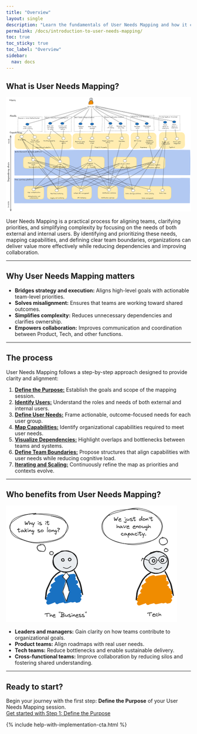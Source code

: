 ```yaml
---
title: "Overview"
layout: single
description: "Learn the fundamentals of User Needs Mapping and how it can align teams to deliver meaningful outcomes."
permalink: /docs/introduction-to-user-needs-mapping/
toc: true
toc_sticky: true
toc_label: "Overview"
sidebar:
  nav: docs
---
```


## What is User Needs Mapping?

![User Needs Mapping](/assets/images/Movie-goer-full-user-needs-map.png)

User Needs Mapping is a practical process for aligning teams, clarifying priorities, and simplifying complexity by focusing on the needs of both external and internal users. By identifying and prioritizing these needs, mapping capabilities, and defining clear team boundaries, organizations can deliver value more effectively while reducing dependencies and improving collaboration.

---

## Why User Needs Mapping matters

- **Bridges strategy and execution:** Aligns high-level goals with actionable team-level priorities.
- **Solves misalignment:** Ensures that teams are working toward shared outcomes.
- **Simplifies complexity:** Reduces unnecessary dependencies and clarifies ownership.
- **Empowers collaboration:** Improves communication and coordination between Product, Tech, and other functions.

---

## The process

User Needs Mapping follows a step-by-step approach designed to provide clarity and alignment:

1. [**Define the Purpose:**](/docs/step-1-define-purpose) Establish the goals and scope of the mapping session.
2. [**Identify Users:**](/docs/step-2-identify-users) Understand the roles and needs of both external and internal users.
3. [**Define User Needs:**](/docs/step-3-defining-user-needs) Frame actionable, outcome-focused needs for each user group.
4. [**Map Capabilities:**](/docs/step-4-mapping-capabilities) Identify organizational capabilities required to meet user needs.
5. [**Visualize Dependencies:**](/docs/step-5-visualize-dependencies) Highlight overlaps and bottlenecks between teams and systems.
6. [**Define Team Boundaries:**](/docs/step-6-define-team-boundaries) Propose structures that align capabilities with user needs while reducing cognitive load.
7. [**Iterating and Scaling:**](/docs/step-7-iterating-and-scaling) Continuously refine the map as priorities and contexts evolve.

---

## Who benefits from User Needs Mapping?

![Business/tech bridge](/assets/images/business-tech-bridge.png)

- **Leaders and managers:** Gain clarity on how teams contribute to organizational goals.
- **Product teams:** Align roadmaps with real user needs.
- **Tech teams:** Reduce bottlenecks and enable sustainable delivery.
- **Cross-functional teams:** Improve collaboration by reducing silos and fostering shared understanding.

---

## Ready to start?

Begin your journey with the first step: **Define the Purpose** of your User Needs Mapping session.  
[Get started with Step 1: Define the Purpose](/docs/step-1-define-purpose)

{% include help-with-implementation-cta.html %}
